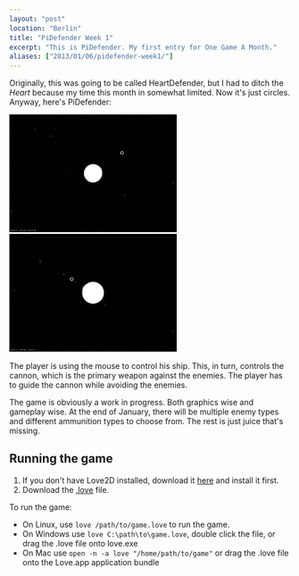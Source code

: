 ```yaml
---
layout: "post"
location: "Berlin"
title: "PiDefender Week 1"
excerpt: "This is PiDefender. My first entry for One Game A Month."
aliases: ["2013/01/06/pidefender-week1/"]
---
```


Originally, this was going to be called HeartDefender, but I had to ditch the *Heart* because my time this month in somewhat limited. Now it's just circles. Anyway, here's PiDefender:

<a href="/assets/images/posts/2013-01-06-pidefender-week1/pidef-alpha1.jpg"><img alt="Screenshot showing the game" class="screenshot" src="/assets/images/posts/2013-01-06-pidefender-week1/pidef-alpha1.jpg" width="300" /></a>&nbsp;
<a href="/assets/images/posts/2013-01-06-pidefender-week1/pidef-alpha2.jpg"><img alt="Screenshot showing the game" class="screenshot" src="/assets/images/posts/2013-01-06-pidefender-week1/pidef-alpha2.jpg" width="300"/></a>

The player is using the mouse to control his ship. This, in turn, controls the cannon, which is the primary weapon against the enemies.
The player has to guide the cannon while avoiding the enemies. 

The game is obviously a work in progress. Both graphics wise and gameplay wise. At the end of January, there will be multiple enemy types and different ammunition types to choose from. The rest is just juice that's missing. 

## Running the game ##
1. If you don't have Love2D installed, download it [here](http://love2d.org/) and install it first.
2. Download the [.love](/assets/dl/1GAM/Jan/PiDefender.love) file.

To run the game:

 * On Linux, use `love /path/to/game.love` to run the game.
 * On Windows use `love C:\path\to\game.love`, double click the file, or drag the .love file onto love.exe
 * On Mac use `open -n -a love "/home/path/to/game"` or drag the .love file onto the Love.app application bundle
